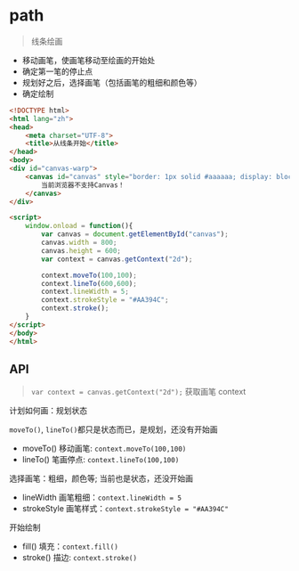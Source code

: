 # path

> 线条绘画

- 移动画笔，使画笔移动至绘画的开始处
- 确定第一笔的停止点
- 规划好之后，选择画笔（包括画笔的粗细和颜色等）
- 确定绘制

```html
<!DOCTYPE html>
<html lang="zh">
<head>
    <meta charset="UTF-8">
    <title>从线条开始</title>
</head>
<body>
<div id="canvas-warp">
    <canvas id="canvas" style="border: 1px solid #aaaaaa; display: block; margin: 50px auto;">
        当前浏览器不支持Canvas！
    </canvas>
</div>

<script>
    window.onload = function(){
        var canvas = document.getElementById("canvas");
        canvas.width = 800;
        canvas.height = 600;
        var context = canvas.getContext("2d");

        context.moveTo(100,100);
        context.lineTo(600,600);
        context.lineWidth = 5;
        context.strokeStyle = "#AA394C";
        context.stroke();
    }
</script>
</body>
</html>
```

## API

> `var context = canvas.getContext("2d");` 获取画笔 context

计划如何画：规划状态

`moveTo()`, `lineTo()`都只是状态而已，是规划，还没有开始画

- moveTo() 移动画笔: `context.moveTo(100,100)`
- lineTo() 笔画停点: `context.lineTo(100,100)`

选择画笔：粗细，颜色等; 当前也是状态，还没开始画

- lineWidth 画笔粗细：`context.lineWidth = 5`
- strokeStyle 画笔样式：`context.strokeStyle = "#AA394C"`

开始绘制

- fill() 填充：`context.fill()`
- stroke() 描边: `context.stroke()`

